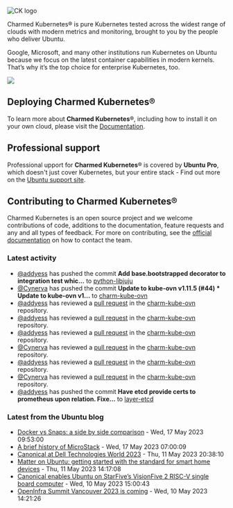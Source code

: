 ![CK logo](https://assets.ubuntu.com/v1/451d4cf4-Charmed+Kubernetes_RGB_onWhite_2022.svg)

Charmed Kubernetes® is pure Kubernetes tested across the widest range of clouds with modern metrics and monitoring, brought to you by the people who deliver Ubuntu.

Google, Microsoft, and many other institutions run Kubernetes on Ubuntu because we focus on the latest container capabilities in modern kernels. That’s why it’s the top choice for enterprise Kubernetes, too.

![](https://assets.ubuntu.com/v1/843c77b6-juju-at-a-glace.svg)

## Deploying Charmed Kubernetes®

To learn more about **Charmed Kubernetes**®, including how to install it on your own cloud, please visit the [Documentation][docs].

## Professional support

Professional upport for **Charmed Kubernetes**® is covered by **Ubuntu Pro**, which doesn't just cover Kubernetes, but your entire stack - Find out more on the [Ubuntu support site](https://ubuntu.com/support).

## Contributing to Charmed Kubernetes®

Charmed Kubernetes is an open source project and we welcome contributions of code, additions to the documentation, feature requests and any and all types of feedback. For more on contributing, see the [official documentation][get-in-touch] on how to contact the team.

<!-- LINKS -->
[docs]: https://ubuntu.com/kubernetes/docs
[get-in-touch]: https://ubuntu.com/kubernetes/docs/get-in-touch

### Latest activity

<!-- activity starts -->
 - [@addyess](https://github.com/addyess) has pushed the commit **Add base.bootstrapped decorator to integration test  whic...** to [python-libjuju](https://github.com/charmed-kubernetes/python-libjuju)
 - [@Cynerva](https://github.com/Cynerva) has pushed the commit **Update to kube-ovn v1.11.5 (#44)  * Update to kube-ovn v1...** to [charm-kube-ovn](https://github.com/charmed-kubernetes/charm-kube-ovn)
 - [@addyess](https://github.com/addyess) has reviewed a [pull request](https://github.com/charmed-kubernetes/charm-kube-ovn/pull/44) in the [charm-kube-ovn](https://github.com/charmed-kubernetes/charm-kube-ovn) repository.
 - [@addyess](https://github.com/addyess) has reviewed a [pull request](https://github.com/charmed-kubernetes/charm-kube-ovn/pull/44) in the [charm-kube-ovn](https://github.com/charmed-kubernetes/charm-kube-ovn) repository.
 - [@addyess](https://github.com/addyess) has reviewed a [pull request](https://github.com/charmed-kubernetes/charm-kube-ovn/pull/44) in the [charm-kube-ovn](https://github.com/charmed-kubernetes/charm-kube-ovn) repository.
 - [@Cynerva](https://github.com/Cynerva) has reviewed a [pull request](https://github.com/charmed-kubernetes/charm-kube-ovn/pull/44) in the [charm-kube-ovn](https://github.com/charmed-kubernetes/charm-kube-ovn) repository.
 - [@addyess](https://github.com/addyess) has reviewed a [pull request](https://github.com/charmed-kubernetes/charm-kube-ovn/pull/44) in the [charm-kube-ovn](https://github.com/charmed-kubernetes/charm-kube-ovn) repository.
 - [@Cynerva](https://github.com/Cynerva) has reviewed a [pull request](https://github.com/charmed-kubernetes/charm-kube-ovn/pull/44) in the [charm-kube-ovn](https://github.com/charmed-kubernetes/charm-kube-ovn) repository.
 - [@addyess](https://github.com/addyess) has pushed the commit **Have etcd provide certs to prometheus upon relation. Fixe...** to [layer-etcd](https://github.com/charmed-kubernetes/layer-etcd)
<!-- activity ends -->

<!-- roadmap starts -->

<!-- roadmap ends -->

### Latest from the Ubuntu blog

<!-- blog starts -->
* [Docker vs Snaps: a side by side comparison](https://ubuntu.com//blog/docker-vs-snaps-a-side-by-side-comparison) - Wed, 17 May 2023 09:53:00 
* [A brief history of MicroStack](https://ubuntu.com//blog/k8s-native-microstack) - Wed, 17 May 2023 07:00:09 
* [Canonical at Dell Technologies World 2023](https://ubuntu.com//blog/canonical-at-dell-technologies-world-2023) - Thu, 11 May 2023 20:38:10 
* [Matter on Ubuntu: getting started with the standard for smart home devices](https://ubuntu.com//blog/matter-on-ubuntu-getting-started) - Thu, 11 May 2023 14:17:08 
* [Canonical enables Ubuntu on StarFive’s VisionFive 2 RISC-V single board computer](https://ubuntu.com//blog/canonical-enables-ubuntu-on-starfive-visionfive2-risc-v-board) - Wed, 10 May 2023 15:00:43 
* [OpenInfra Summit Vancouver 2023 is coming](https://ubuntu.com//blog/openinfra-summit-vancouver-2023) - Wed, 10 May 2023 14:21:26 
<!-- blog ends -->
